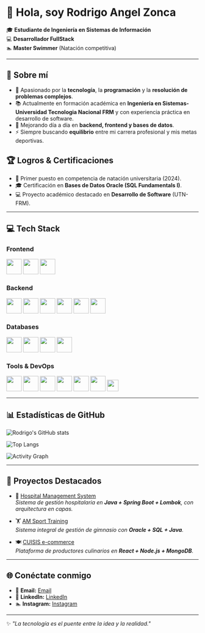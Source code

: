 # 👋 Hola, soy Rodrigo Angel Zonca  

🎓 **Estudiante de Ingeniería en Sistemas de Información**  
💻 **Desarrollador FullStack**  
🏊 **Master Swimmer** (Natación competitiva)  

---

## 🚀 Sobre mí  
- 🎯 Apasionado por la **tecnología**, la **programación** y la **resolución de problemas complejos**.  
- 📚 Actualmente en formación académica en **Ingeniería en Sistemas-Universidad Tecnologia Nacional FRM** y con experiencia práctica en desarrollo de software.  
- 🌱 Mejorando día a día en **backend, frontend y bases de datos**.  
- ⚡ Siempre buscando **equilibrio** entre mi carrera profesional y mis metas deportivas.  
## 🏆 Logros & Certificaciones  
- 🥇 Primer puesto en competencia de natación universitaria (2024).  
- 🎓 Certificación en **Bases de Datos Oracle (SQL Fundamentals I)**.  
- 💻 Proyecto académico destacado en **Desarrollo de Software** (UTN-FRM).  

---
## 💻 Tech Stack

### Frontend
<p>
  <img src="https://cdn.jsdelivr.net/gh/devicons/devicon/icons/html5/html5-original.svg" width="40" height="40"/>
  <img src="https://cdn.jsdelivr.net/gh/devicons/devicon/icons/javascript/javascript-original.svg" width="40" height="40"/>
  <img src="https://cdn.jsdelivr.net/gh/devicons/devicon/icons/react/react-original.svg" width="40" height="40"/>
</p>

### Backend
<p>
  <img src="https://cdn.jsdelivr.net/gh/devicons/devicon/icons/java/java-original.svg" width="40" height="40"/>
  <img src="https://cdn.jsdelivr.net/gh/devicons/devicon/icons/spring/spring-original.svg" width="40" height="40"/>
  <img src="https://cdn.jsdelivr.net/gh/devicons/devicon/icons/nodejs/nodejs-original.svg" width="40" height="40"/>
  <img src="https://cdn.jsdelivr.net/gh/devicons/devicon/icons/cplusplus/cplusplus-original.svg" width="40" height="40"/>
  <img src="https://cdn.jsdelivr.net/gh/devicons/devicon/icons/c/c-original.svg" width="40" height="40"/>
  <img src="https://cdn.jsdelivr.net/gh/devicons/devicon/icons/python/python-original.svg" width="40" height="40"/>
</p>

### Databases
<p>
  <img src="https://cdn.jsdelivr.net/gh/devicons/devicon/icons/mysql/mysql-original.svg" width="40" height="40"/>
  <img src="https://cdn.jsdelivr.net/gh/devicons/devicon/icons/postgresql/postgresql-original.svg" width="40" height="40"/>
  <img src="https://cdn.jsdelivr.net/gh/devicons/devicon/icons/mongodb/mongodb-original.svg" width="40" height="40"/>
  <img src="https://cdn.jsdelivr.net/gh/devicons/devicon/icons/oracle/oracle-original.svg" width="40" height="40"/>
</p>

### Tools & DevOps
<p>
  <img src="https://cdn.jsdelivr.net/gh/devicons/devicon/icons/git/git-original.svg" width="40" height="40"/>
  <img src="https://cdn.jsdelivr.net/gh/devicons/devicon/icons/github/github-original.svg" width="40" height="40"/>
  <img src="https://cdn.jsdelivr.net/gh/devicons/devicon/icons/docker/docker-original.svg" width="40" height="40"/>
  <img src="https://cdn.jsdelivr.net/gh/devicons/devicon/icons/linux/linux-original.svg" width="40" height="40"/>
  <img src="https://cdn.jsdelivr.net/gh/devicons/devicon/icons/intellij/intellij-original.svg" width="40" height="40"/>
  <img src="https://cdn.jsdelivr.net/gh/devicons/devicon/icons/vscode/vscode-original.svg" width="40" height="40"/>
  <img src="https://img.shields.io/badge/Lombok-BC0F0F?style=for-the-badge&logo=java&logoColor=white" height="30"/>
</p>

---
## 📊 Estadísticas de GitHub  

![Rodrigo's GitHub stats](https://github-readme-stats.vercel.app/api?username=roodriizonca45&show_icons=true&theme=radical)  

![Top Langs](https://github-readme-stats.vercel.app/api/top-langs/?username=roodriizonca45&layout=compact&theme=radical)  

![Activity Graph](https://github-readme-activity-graph.vercel.app/graph?username=roodriizonca45&theme=radical)

---
## 📂 Proyectos Destacados  

- 🏥 [Hospital Management System](https://github.com/roodriizonca45/hospital-system)  
  _Sistema de gestión hospitalaria en **Java + Spring Boot + Lombok**, con arquitectura en capas._  

- 🏋️ [AM Sport Training](https://github.com/roodriizonca45/gym-system)  
  _Sistema integral de gestión de gimnasio con **Oracle + SQL + Java**._  

- 🍽️ [CUISIS e-commerce](https://github.com/roodriizonca45/cuisis)  
  _Plataforma de productores culinarios en **React + Node.js + MongoDB**._  

---

## 🌐 Conéctate conmigo  

- 📧 **Email:** [Email](mailto:roodriizonca45@gmail.com)  
- 💼 **LinkedIn:** [LinkedIn](https://www.linkedin.com/in/rodrigo-zonca-514438350?utm_source=share&utm_campaign=share_via&utm_content=profile&utm_medium=ios_app)  
- 🏊 **Instagram:** [Instagram](https://www.instagram.com/zoncarodri14?igsh=bWFlcGNyZXBhazAy&utm_source=qr)  

---

✨ _"La tecnología es el puente entre la idea y la realidad."_  
